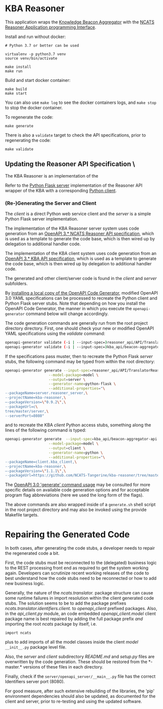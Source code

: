 # KBA Reasoner

This application wraps the [Knowledge Beacon Aggregator](https://github.com/NCATS-Tangerine/beacon-aggregator) 
with the [NCATS Reasoner Application programming Interface](https://github.com/NCATS-Tangerine/NCATS-ReasonerStdAPI).

Install and run without docker:

```
# Python 3.7 or better can be used

virtualenv -p python3.7 venv
source venv/bin/activate

make install
make run
```

Build and start docker container:

```
make build
make start
```
You can also use `make log` to see the docker containers logs, and `make stop` to stop the docker container.

To regenerate the code:
```
make generate
```

There is also a `validate` target to check the API specifications, prior to regenerating the code:

```
make validate
```

## Updating the Reasoner API Specification \

The KBA Reasoner is an implementation of the 

Refer to the [Python Flask server](./server) implementation of the Reasoner API wrapper of the KBA with 
a corresponding [Python client](./client).  

### (Re-)Generating the Server and Client

The *client* is a direct Python web service client and the *server* is a simple Python Flask server implementation.

The implementation of the KBA Reasoner server system uses code generation from an 
[OpenAPI 3.* NCATS Reasoner API specification](./reasoner_api/API/TranslatorReasonersAPI.yaml), 
which is used as a template to generate the code base, which is then wired up by delegation to additional handler code.  
 
The implementation of the KBA client system uses code generation from an 
[OpenAPI 3.* KBA API specification](./kba_api/beacon-aggregator-api.yaml), 
which is used as a template to generate the code base, which is then wired up by delegation to additional handler code.  
 
The generated and other client/server code is found in the *client* and  *server* subfolders.

By [installing a local copy of the OpenAPI Code Generator](https://openapi-generator.tech/docs/installation), 
modified OpenAPI 3.0 YAML specifications can be processed to recreate the Python client and Python Flask server stubs.
Note that depending on how you install the OpenAPI Code Generator, the manner in which you execute the 
 `openapi-generator` command below will change accordingly.

The code generation commands are generally run from the root project directory directory.  First, one should check 
your new or modified OpenAPI YAML specifications using the _validate_ command:

```bash
openapi-generator validate (-i | --input-spec=)reasoner_api/API/TranslatorReasonersAPI.yaml
openapi-generator validate (-i | --input-spec=)kba_api/beacon-aggregator-api.yaml
```

If the specifications pass muster, then to recreate the Python Flask *server* stubs, the following command may 
be typed from within the root directory:

```bash
openapi-generator generate --input-spec=reasoner_api/API/TranslatorReasonersAPI.yaml \
                    --model-package=model \
                    --output=server \
                    --generator-name=python-flask \
                    --additional-properties="\
--packageName=server.reasoner_server,\
--projectName=kba-reasoner,\
—-packageVersion=\"0.9.2\",\
--packageUrl=c\
tree/master/server,\
--serverPort=8080"
```

and to recreate the KBA *client* Python access stubs, something along the lines of the following command is typed:

```bash
openapi-generator generate  --input-spec=kba_api/beacon-aggregator-api.yaml \
                    --model-package=model \
                    --output=client \
                    --generator-name=python \
                    --additional-properties="\
--packageName=client.kba_client,\
--projectName=kba-reasoner,\
—-packageVersion=\"1.1.1\",\
--packageUrl=https://github.com/NCATS-Tangerine/kba-reasoner/tree/master/client"
```

The [OpenAPI 3.0 'generate' command usage](https://openapi-generator.tech/docs/usage#generate) may be consulted
for more specific details on available code generation options and for acceptable program flag abbreviations (here we
used the long form of the flags).

The above commands are also wrapped inside of a `generate.sh` shell script in the root project directory and 
may also be invoked using the provide Makefile targets.

# Repairing the Generated Code

In  both cases, after generating the code stubs, a developer needs to repair the regenerated code a bit.

First, the code stubs must be reconnected to the (delegated) business logic to 
the REST processing front end as required to get the system working again.  Developers can scrutinize recent working 
releases of the code to best understand how the code stubs need to be reconnected or how to add new business logic.

Generally, the nature of the *ncats.translator.* package structure can cause some runtime failures in import resolution 
within the client generated code stubs. The solution seems to be to add the package prefixes 
*ncats.translator.identifiers.client.* to *openapi_client* prefixed packages. Also,  in the  _api_client.py_ module, 
an code embedded *openapi_client.model*  client package name is best repaired by adding the full package prefix *and* 
importing the root *ncats* package by itself, i.e.

``` 
import ncats
```
plus to add imports of all the model classes inside the client *model* ```__init__.py```  package level file.

Also, the *server* and *client* subdirectory _README.md_ and _setup.py_ files are overwritten by the code generation. 
These should be restored from the \*-master.\* versions of these files in each directory.
 
Finally, check if the `server/openapi_server/__main__.py` file has the correct Identifiers server port (8080).

For good measure, after such extensive rebuilding of the libraries, the 'pip' environment dependencies should also 
be updated, as documented for the client and server, prior to re-testing and using the updated software.
